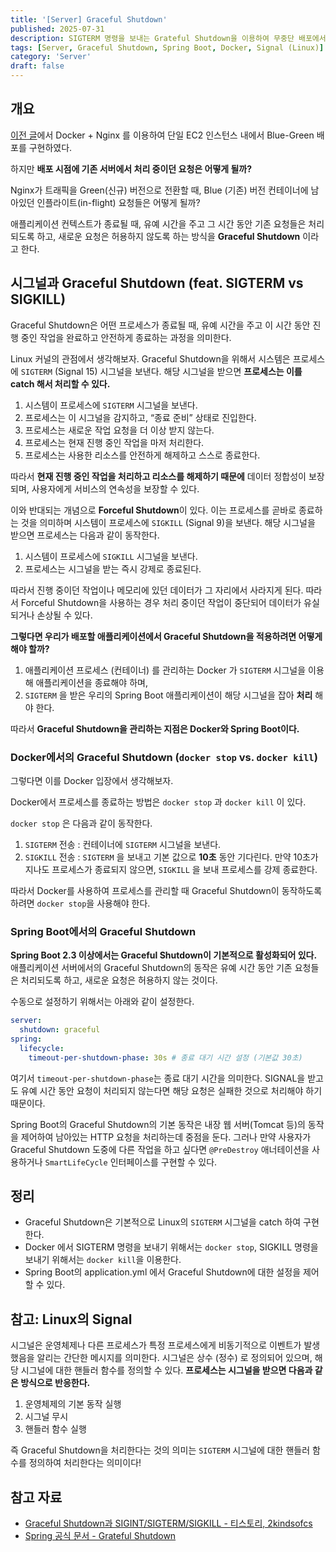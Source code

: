 ```yaml
---
title: '[Server] Graceful Shutdown'
published: 2025-07-31
description: SIGTERM 명령을 보내는 Grateful Shutdown을 이용하여 무중단 배포에서 트래픽 전환을 (또는 프로세스 종료 시) 우아하게 처리할 수 있다.
tags: [Server, Graceful Shutdown, Spring Boot, Docker, Signal (Linux)]
category: 'Server'
draft: false
---
```


## 개요

[이전 글](https://punchdrunkard.github.io/posts/infra/1/)에서 Docker + Nginx 를 이용하여 단일 EC2 인스턴스 내에서 Blue-Green 배포를 구현하였다.

하지만 **배포 시점에 기존 서버에서 처리 중이던 요청은 어떻게 될까?**

Nginx가 트래픽을 Green(신규) 버전으로 전환할 때, Blue (기존) 버전 컨테이너에 남아있던 인플라이트(in-flight) 요청들은 어떻게 될까?

 애플리케이션 컨텍스트가 종료될 때, 유예 시간을 주고 그 시간 동안 기존 요청들은 처리되도록 하고, 새로운 요청은 허용하지 않도록 하는 방식을 **Graceful Shutdown** 이라고 한다.

## 시그널과 Graceful Shutdown (feat. SIGTERM vs SIGKILL)

Graceful Shutdown은 어떤 프로세스가 종료될 때, 유예 시간을 주고 이 시간 동안 진행 중인 작업을 완료하고 안전하게 종료하는 과정을 의미한다.

Linux 커널의 관점에서 생각해보자. Graceful Shutdown을 위해서 시스템은 프로세스에 `SIGTERM` (Signal 15) 시그널을 보낸다. 해당 시그널을 받으면 **프로세스는 이를 catch 해서 처리할 수 있다.**

1. 시스템이 프로세스에 `SIGTERM` 시그널을 보낸다.
2. 프로세스는 이 시그널을 감지하고, “종료 준비” 상태로 진입한다.
3. 프로세스는 새로운 작업 요청을 더 이상 받지 않는다.
4. 프로세스는 현재 진행 중인 작업을 마저 처리한다.
5. 프로세스는 사용한 리소스를 안전하게 해제하고 스스로 종료한다.

따라서 **현재 진행 중인 작업을 처리하고 리소스를 해제하기 때문에** 데이터 정합성이 보장되며, 사용자에게 서비스의 연속성을 보장할 수 있다.

이와 반대되는 개념으로 **Forceful Shutdown**이 있다. 이는 프로세스를 곧바로 종료하는 것을 의미하며 시스템이 프로세스에 `SIGKILL` (Signal 9)을 보낸다. 해당 시그널을 받으면 프로세스는 다음과 같이 동작한다.

1. 시스템이 프로세스에 `SIGKILL` 시그널을 보낸다.
2. 프로세스는 시그널을 받는 즉시 강제로 종료된다.

따라서 진행 중이던 작업이나 메모리에 있던 데이터가 그 자리에서 사라지게 된다. 따라서 Forceful Shutdown을 사용하는 경우 처리 중이던 작업이 중단되어 데이터가 유실되거나 손상될 수 있다.

**그렇다면 우리가 배포할 애플리케이션에서 Graceful Shutdown을 적용하려면 어떻게 해야 할까?**

1. 애플리케이션 프로세스 (컨테이너) 를 관리하는 Docker 가 `SIGTERM` 시그널을 이용해 애플리케이션을 종료해야 하며,
2. `SIGTERM` 을 받은 우리의 Spring Boot 애플리케이션이 해당 시그널을 잡아 **처리** 해야 한다.

따라서 **Graceful Shutdown을 관리하는 지점은 Docker와 Spring Boot이다.**

### Docker에서의 Graceful Shutdown (`docker stop` vs. `docker kill`)

그렇다면 이를 Docker 입장에서 생각해보자.

Docker에서 프로세스를 종료하는 방법은 `docker stop` 과 `docker kill` 이 있다.

`docker stop` 은 다음과 같이 동작한다.

1. `SIGTERM` 전송 : 컨테이너에 `SIGTERM` 시그널을 보낸다.
2. `SIGKILL` 전송 : `SIGTERM` 을 보내고 기본 값으로 **10초** 동안 기다린다. 만약 10초가 지나도 프로세스가 종료되지 않으면, `SIGKILL` 을 보내 프로세스를 강제 종료한다.

따라서 Docker를 사용하여 프로세스를 관리할 때 Graceful Shutdown이 동작하도록 하려면 `docker stop`을 사용해야 한다.

### Spring Boot에서의 Graceful Shutdown

**Spring Boot 2.3 이상에서는 Graceful Shutdown이 기본적으로 활성화되어 있다.** 애플리케이션 서버에서의 Graceful Shutdown의 동작은 유예 시간 동안 기존 요청들은 처리되도록 하고, 새로운 요청은 허용하지 않는 것이다.

수동으로 설정하기 위해서는 아래와 같이 설정한다.

```yaml
server:
  shutdown: graceful
spring:
  lifecycle:
    timeout-per-shutdown-phase: 30s # 종료 대기 시간 설정 (기본값 30초)
```

여기서 `timeout-per-shutdown-phase`는 종료 대기 시간을 의미한다. SIGNAL을 받고도 유예 시간 동안 요청이 처리되지 않는다면 해당 요청은 실패한 것으로 처리해야 하기 때문이다.

Spring Boot의 Graceful Shutdown의 기본 동작은 내장 웹 서버(Tomcat 등)의 동작을 제어하여 남아있는 HTTP 요청을 처리하는데 중점을 둔다. 그러나 만약 사용자가 Graceful Shutdown 도중에 다른 작업을 하고 싶다면 `@PreDestroy` 애너테이션을 사용하거나 `SmartLifeCycle` 인터페이스를 구현할 수 있다.

## 정리

- Graceful Shutdown은 기본적으로 Linux의 `SIGTERM` 시그널을 catch 하여 구현한다.
- Docker 에서 SIGTERM 명령을 보내기 위해서는 `docker stop`, SIGKILL 명령을 보내기 위해서는 `docker kill`을 이용한다.
- Spring Boot의 application.yml 에서 Graceful Shutdown에 대한 설정을 제어할 수 있다.

## 참고: Linux의 Signal

시그널은 운영체제나 다른 프로세스가 특정 프로세스에게 비동기적으로 이벤트가 발생했음을 알리는 간단한 메시지를 의미한다.
시그널은 상수 (정수) 로 정의되어 있으며, 해당 시그널에 대한 핸들러 함수를 정의할 수 있다.
**프로세스는 시그널을 받으면 다음과 같은 방식으로 반응한다.**

1. 운영체제의 기본 동작 실행
2. 시그널 무시
3. 핸들러 함수 실행

즉 Graceful Shutdown을 처리한다는 것의 의미는 `SIGTERM` 시그널에 대한 핸들러 함수를 정의하여 처리한다는 의미이다!

## 참고 자료

- [Graceful Shutdown과 SIGINT/SIGTERM/SIGKILL - 티스토리, 2kindsofcs](https://2kindsofcs.tistory.com/53)
- [Spring 공식 문서 - Grateful Shutdown](https://docs.spring.io/spring-boot/reference/web/graceful-shutdown.html)
